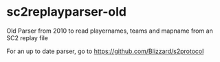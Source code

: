 # sc2replayparser-old
Old Parser from 2010 to read playernames, teams and mapname from an SC2 replay file

For an up to date parser, go to https://github.com/Blizzard/s2protocol
